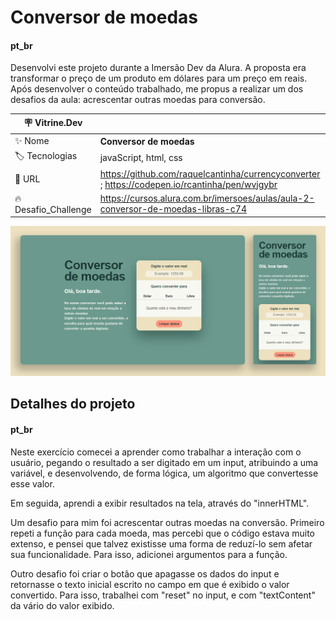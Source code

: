 # Conversor de moedas

#### pt_br

Desenvolvi este projeto durante a Imersão Dev da Alura.
A proposta era transformar o preço de um produto em dólares para um preço em reais.
Após desenvolver o conteúdo trabalhado, me propus a realizar um dos desafios da aula: acrescentar outras moedas para conversão.

| :placard: Vitrine.Dev |     |
| -------------  | --- |
| :sparkles: Nome       | **Conversor de moedas**
| :label: Tecnologias | javaScript, html, css
| :rocket: URL         | https://github.com/raquelcantinha/currencyconverter ; https://codepen.io/rcantinha/pen/wvjgybr
| :fire: Desafio_Challenge     | https://cursos.alura.com.br/imersoes/aulas/aula-2-conversor-de-moedas-libras-c74

<!-- Inserir imagem com a #vitrinedev ao final do link -->
![captura de telas exibindo o site desenvolvido](https://github.com/raquelcantinha/currencyconverter/blob/main/telas.png#vitrinedev)

## Detalhes do projeto

#### pt_br

Neste exercício comecei a aprender como trabalhar a interação com o usuário, pegando o resultado a ser digitado em um input, atribuindo a uma variável, e desenvolvendo, de forma lógica, um algoritmo que convertesse esse valor.

Em seguida, aprendi a exibir resultados na tela, através do "innerHTML".

Um desafio para mim foi acrescentar outras moedas na conversão. Primeiro repeti a função para cada moeda, mas percebi que o código estava muito extenso, e pensei que talvez existisse uma forma de reduzí-lo sem afetar sua funcionalidade. Para isso, adicionei argumentos para a função.

Outro desafio foi criar o botão que apagasse os dados do input e retornasse o texto inicial escrito no campo em que é exibido o valor convertido. Para isso, trabalhei com "reset" no input, e com "textContent" da vário do valor exibido.

